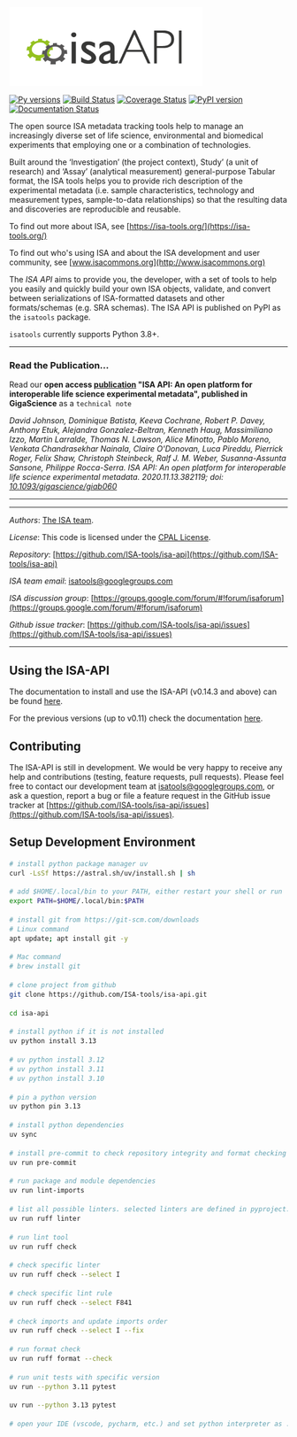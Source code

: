 
<div style="width:100%;">
<img src="https://raw.githubusercontent.com/ISA-tools/ISA-tools.github.io/master/wp-content/uploads/2016/03/isa-api-logo.png" alt="ISA-API Logo" title="ISA-API Logo" width="350" align="left" display: block; />
</div>

<br/><br/>

<br/><br/>

<br/><br/>


[![Py versions](https://img.shields.io/pypi/pyversions/isatools.svg?style=flat&maxAge=3600)](https://pypi.python.org/pypi/isatools/)
[![Build Status](https://img.shields.io/github/actions/workflow/status/ISA-tools/isa-api/buildandtestpython.yml?branch=develop)](https://github.com/ISA-tools/isa-api/)
[![Coverage Status](https://coveralls.io/repos/github/ISA-tools/isa-api/badge.svg?branch=master)](https://coveralls.io/github/ISA-tools/isa-api?branch=master)
[![PyPI version](https://badge.fury.io/py/isatools.svg)](https://pypi.python.org/pypi/isatools/)
[![Documentation Status](https://readthedocs.org/projects/isatools/badge/?version=latest)](http://isatools.readthedocs.org/en/latest/?badge=latest)


The open source ISA metadata tracking tools help to manage an increasingly diverse set of life science, environmental and biomedical experiments that employing one or a combination of technologies.

Built around the ‘Investigation’ (the project context), Study’ (a unit of research) and ‘Assay’ (analytical measurement) general-purpose Tabular format, the ISA tools helps you to provide rich description of the experimental metadata (i.e. sample characteristics, technology and measurement types, sample-to-data relationships) so that the resulting data and discoveries are reproducible and reusable.

To find out more about ISA, see [https://isa-tools.org/](https://isa-tools.org/)

To find out who's using ISA and about the ISA development and user community, see [www.isacommons.org](http://www.isacommons.org)

The *ISA API*  aims to provide you, the developer, with a set of tools to help you easily and quickly build your own ISA objects, validate, and convert between serializations of ISA-formatted datasets and other formats/schemas (e.g. SRA schemas). The ISA API is published on PyPI as the `isatools` package.

`isatools` currently supports Python 3.8+.

----
### Read the Publication...

Read our **open access [publication](https://doi.org/10.1093/gigascience/giab060) "ISA API: An open platform for interoperable life science experimental metadata", published in GigaScience** as a `technical note`

*David Johnson, Dominique Batista, Keeva Cochrane, Robert P. Davey, Anthony Etuk, Alejandra Gonzalez-Beltran, Kenneth Haug, Massimiliano Izzo, Martin Larralde, Thomas N. Lawson, Alice Minotto, Pablo Moreno, Venkata Chandrasekhar Nainala, Claire O'Donovan, Luca Pireddu, Pierrick Roger, Felix Shaw, Christoph Steinbeck, Ralf J. M. Weber, Susanna-Assunta Sansone, Philippe Rocca-Serra.
ISA API: An open platform for interoperable life science experimental metadata. 2020.11.13.382119; doi:
[10.1093/gigascience/giab060](https://doi.org/10.1093/gigascience/giab060)*

----


----
*Authors*: [The ISA team](http://www.isa-tools.org/team/).

*License*:      This code is licensed under the [CPAL License](https://raw.githubusercontent.com/ISA-tools/isa-api/master/LICENSE.txt).

*Repository*:   [https://github.com/ISA-tools/isa-api](https://github.com/ISA-tools/isa-api)

*ISA team email*: [isatools@googlegroups.com](mailto:isatools@googlegroups.com)

*ISA discussion group*: [https://groups.google.com/forum/#!forum/isaforum](https://groups.google.com/forum/#!forum/isaforum)

*Github issue tracker*: [https://github.com/ISA-tools/isa-api/issues](https://github.com/ISA-tools/isa-api/issues)

----
Using the ISA-API
-----------------

The documentation to install and use the ISA-API (v0.14.3 and above) can be found [here](https://isa-tools.org/isa-api/content/index.html).

For the previous versions (up to v0.11) check the documentation [here](https://isatools.readthedocs.io/en/latest/).


Contributing
------------
The ISA-API is still in development. We would be very happy to receive any help and contributions (testing, feature requests, pull requests). Please feel free to contact our development team at [isatools@googlegroups.com](mailto:isatools@googlegroups.com), or ask a question, report a bug or file a feature request in the GitHub issue tracker at [https://github.com/ISA-tools/isa-api/issues](https://github.com/ISA-tools/isa-api/issues).


Setup Development Environment
-----------------------------

```bash
# install python package manager uv
curl -LsSf https://astral.sh/uv/install.sh | sh

# add $HOME/.local/bin to your PATH, either restart your shell or run
export PATH=$HOME/.local/bin:$PATH

# install git from https://git-scm.com/downloads
# Linux command
apt update; apt install git -y

# Mac command
# brew install git

# clone project from github
git clone https://github.com/ISA-tools/isa-api.git

cd isa-api

# install python if it is not installed
uv python install 3.13

# uv python install 3.12
# uv python install 3.11
# uv python install 3.10

# pin a python version
uv python pin 3.13

# install python dependencies
uv sync

# install pre-commit to check repository integrity and format checking
uv run pre-commit

# run package and module dependencies
uv run lint-imports

# list all possible linters. selected linters are defined in pyproject.toml
uv run ruff linter

# run lint tool
uv run ruff check

# check specific linter
uv run ruff check --select I

# check specific lint rule
uv run ruff check --select F841

# check imports and update imports order
uv run ruff check --select I --fix

# run format check
uv run ruff format --check

# run unit tests with specific version
uv run --python 3.11 pytest

uv run --python 3.13 pytest

# open your IDE (vscode, pycharm, etc.) and set python interpreter as .venv/bin/python

```
